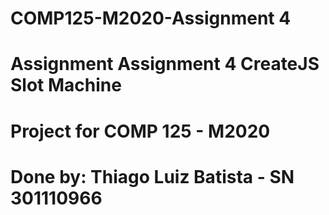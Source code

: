 # COMP125-M2020-Assignment 4

# Assignment Assignment 4 CreateJS Slot Machine

# Project for COMP 125 - M2020

# Done by: Thiago Luiz Batista - SN 301110966
